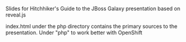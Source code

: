 Slides for Hitchhiker's Guide to the JBoss Galaxy presentation
based on reveal.js

index.html under the php directory contains the primary sources to the presentation.
Under "php" to work better with OpenShift